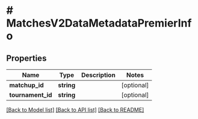 # # MatchesV2DataMetadataPremierInfo

## Properties

Name | Type | Description | Notes
------------ | ------------- | ------------- | -------------
**matchup_id** | **string** |  | [optional]
**tournament_id** | **string** |  | [optional]

[[Back to Model list]](../../README.md#models) [[Back to API list]](../../README.md#endpoints) [[Back to README]](../../README.md)

